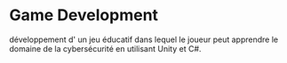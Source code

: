 # Game Development
 développement d' un jeu éducatif dans lequel le joueur peut apprendre le domaine de la cybersécurité en utilisant Unity et C#.
